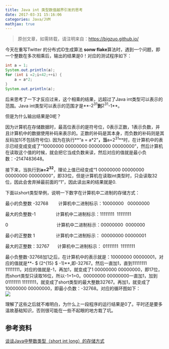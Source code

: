 ```yaml
---
title: Java int 类型数值越界引发的思考
date: 2017-03-31 15:16:06
categories: Java/JVM
mathjax: true
---
```


> 原创文章，如需转载，请注明来自：<https://bigzuo.github.io/>


今天在重写Twitter 的分布式ID生成算法 **sonw flake**算法时，遇到一个问题，即一个整数在多次相乘后，输出的结果是0！对应的测试程序如下：  

```java
int a = 1;
System.out.println(a);
for (int i =2;i<42;++i) {
   	a = a*2;
}
System.out.println(a);

```

后来思考了一下才反应过来，这个相乘的结果，远超过了Java int类型可以表示的范围。Java int类型可以表示的范围才是**-$2^{31}$**到**$2^{31}$-1**。  

但是为什么输出结果是0呢？  
<!-- more -->

因为计算机在存储数据时，最高位表示的是符号位，0表示正数，1表示负数，并且计算机中的数据使用补码来表示的。正数的补码是其本身，而负数的补码则是其反码加1(不包括符号位).
因为在执行**“a = a*2”**，当**a=$2^{31}$**时，在计算机中的表示已经变成变成了“10000000 00000000 00000000 00000000”，然后计算机在读取这个值的时候，就会把它当成负数来读，然后对应的值就是最小负数：-2147483648。  

接下来，当执行到**a=$2^{32}$**，理论上值已经变成“1 00000000 00000000 00000000 00000000”，即33位，但是计算机在读取int类型时，只会读取32位，因此会舍弃掉最前面的“1”，因此读出来的结果就是0.  

下面以short类型举例，说明一下数字在计算机中二进制的存储方式：  
<p>最小的负整数 -32768&nbsp;&nbsp;&nbsp;&nbsp;&nbsp;&nbsp;&nbsp; 计算机中二进制标示：10000000&nbsp;&nbsp; 00000000</p>
<p>最大的负整数-1　　　　&nbsp;&nbsp;计算机中二进制标示：11111111&nbsp; 11111111</p>
<p>0　　　　　　　　　　　计算机中二进制标示：00000000&nbsp; 0000000</p>
<p>最小的正整数 1&nbsp;&nbsp;&nbsp;&nbsp;&nbsp;&nbsp;&nbsp;&nbsp;&nbsp;&nbsp;&nbsp;&nbsp;&nbsp;&nbsp;&nbsp;&nbsp; 计算机中二进制标示： 00000000 00000001</p>
<p>最大的正整数：32767　&nbsp;&nbsp;&nbsp;计算机中二进制标示： 01111111&nbsp; 11111111</p>

最小负整数-32768加1之后，在计算机中的表示就是：10000000  00000001，对应的值就是**- $ (2^{15} $ -1)**,即-32767。然后一直加1，直到11111111 11111111，对应的值就是-1，再加1，就变成了1 00000000 00000000，即17位，而short类型只读取16位，所以-1+1=0。00000000 00000000一直加1，加到01111111 11111111，就变成了short类型的最大整数32767。再加1，就变成了10000000  00000000，即最小负数：-32768。对应的循环图如下：  
![](https://bigzuo.coding.me/bigzuo/images/short_int.png)  

理解了这些之后就不难明白，为什么上一段程序的运行结果是0了。平时还是要多温故基础知识，否则很可能在一些不起眼的地方栽了坑。

## 参考资料
[谈谈Java中整数类型（short int long）的存储方式](http://udn.yyuap.com/topic/java/web/12110.html)


